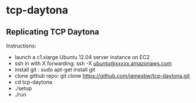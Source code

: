 tcp-daytona
===========


Replicating TCP Daytona
-----------------------

Instructions:
- launch a c1.xlarge Ubuntu 12.04 server instance on EC2
- ssh in with X forwarding: ssh -X ubuntu@xxxxx.amazonaws.com
- install git : sudo apt-get install git
- clone github repo: git clone https://github.com/jamesbw/tcp-daytona.git
- cd tcp-daytona
- ./setup
- ./run